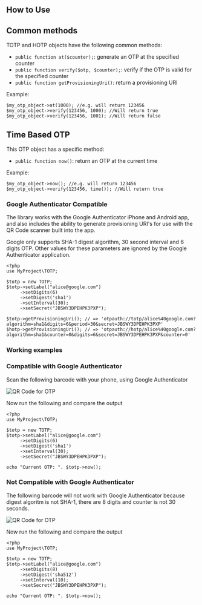 ## How to Use

## Common methods

TOTP and HOTP objects have the following common methods:

* ```public function at($counter);```: generate an OTP at the specified counter
* ```public function verify($otp, $counter);```: verify if the OTP is valid for the specified counter
* ```public function getProvisioningUri()```: return a provisioning URI

Example:

    $my_otp_object->at(1000); //e.g. will return 123456
    $my_otp_object->verify(123456, 1000); //Will return true
    $my_otp_object->verify(123456, 1001); //Will return false

## Time Based OTP

This OTP object has a specific method:

* ```public function now()```: return an OTP at the current time

Example:

    $my_otp_object->now(); //e.g. will return 123456
    $my_otp_object->verify(123456, time()); //Will return true

### Google Authenticator Compatible

The library works with the Google Authenticator iPhone and Android app, and also
includes the ability to generate provisioning URI's for use with the QR Code scanner
built into the app.

Google only supports SHA-1 digest algorithm, 30 second interval and 6 digits OTP. Other values for these parameters are ignored by the Google Authenticator application.

    <?php
    use MyProject\TOTP;

	$totp = new TOTP;
	$totp->setLabel("alice@google.com")
         ->setDigits(6)
         ->setDigest('sha1')
         ->setInterval(30);
	     ->setSecret("JBSWY3DPEHPK3PXP");

    $totp->getProvisioningUri(); // => 'otpauth://totp/alice%40google.com?algorithm=sha1&digits=6&period=30&secret=JBSWY3DPEHPK3PXP'
    $hotp->getProvisioningUri(); // => 'otpauth://hotp/alice%40google.com?algorithm=sha1&counter=0&digits=6&secret=JBSWY3DPEHPK3PXP&counter=0'

### Working examples

### Compatible with Google Authenticator

Scan the following barcode with your phone, using Google Authenticator

![QR Code for OTP](http://chart.apis.google.com/chart?cht=qr&chs=250x250&chl=otpauth%3A%2F%2Ftotp%2FMy%2520Big%2520Compagny%3Aalice%2540google.com%3Falgorithm%3Dsha1%26digits%3D6%26period%3D30%26secret%3DJBSWY3DPEHPK3PXP%26issuer%3DMy%2520Big%2520Compagny)

Now run the following and compare the output

    <?php
    use MyProject\TOTP;

	$totp = new TOTP;
	$totp->setLabel("alice@google.com")
         ->setDigits(6)
         ->setDigest('sha1')
         ->setInterval(30);
	     ->setSecret("JBSWY3DPEHPK3PXP");

    echo "Current OTP: ". $totp->now();

### Not Compatible with Google Authenticator

The following barcode will not work with Google Authenticator because digest algoritm is not SHA-1, there are 8 digits and counter is not 30 seconds.

![QR Code for OTP](http://chart.apis.google.com/chart?cht=qr&chs=250x250&chl=otpauth%3A%2F%2Ftotp%2FMy%2520Big%2520Compagny%3Aalice%2540google.com%3Falgorithm%3Dsha512%26digits%3D8%26period%3D10%26secret%3DJBSWY3DPEHPK3PXP%26issuer%3DMy%2520Big%2520Compagny)

Now run the following and compare the output

    <?php
    use MyProject\TOTP;

	$totp = new TOTP;
	$totp->setLabel("alice@google.com")
         ->setDigits(8)
         ->setDigest('sha512')
         ->setInterval(10);
	     ->setSecret("JBSWY3DPEHPK3PXP");

    echo "Current OTP: ". $totp->now();
